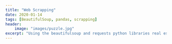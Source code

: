 ```yaml
---
title: "Web Scrapping"
date: 2020-01-14
tags: [BeautifulSoup, pandas, scrapping]
header:
    image: "images/puzzle.jpg"
excerpt: "Using the beautifulsoup and requests python libraries real estate data was scrapped from the [meqasa](https://www.meqasa.com)", [view on github](https://github.com/cliffordEmmanuel/BlossomAcademy_DataEngineering/tree/master/project4)
---
```


